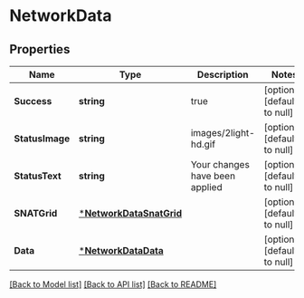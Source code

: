 # NetworkData

## Properties
Name | Type | Description | Notes
------------ | ------------- | ------------- | -------------
**Success** | **string** | true | [optional] [default to null]
**StatusImage** | **string** | images/2light-hd.gif | [optional] [default to null]
**StatusText** | **string** | Your changes have been applied | [optional] [default to null]
**SNATGrid** | [***NetworkDataSnatGrid**](Network_Data_SNATGrid.md) |  | [optional] [default to null]
**Data** | [***NetworkDataData**](Network_Data_data.md) |  | [optional] [default to null]

[[Back to Model list]](../README.md#documentation-for-models) [[Back to API list]](../README.md#documentation-for-api-endpoints) [[Back to README]](../README.md)

